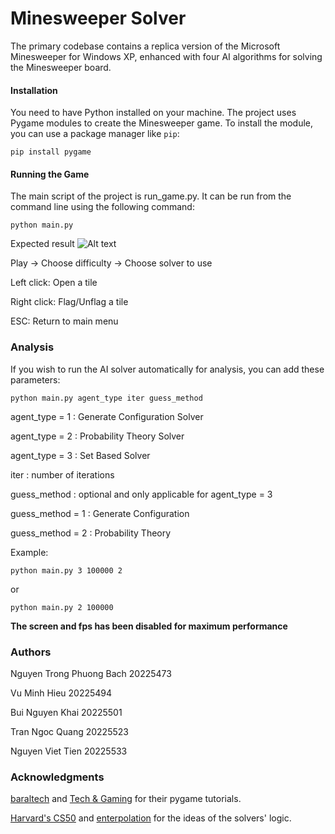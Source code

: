 # Minesweeper Solver

The primary codebase contains a replica version of the Microsoft Minesweeper for Windows XP, enhanced with four AI algorithms for solving the Minesweeper board.

#### Installation
You need to have Python installed on your machine. The project uses Pygame modules to create the Minesweeper game. To install the module, you can use a package manager like `pip`:
```
pip install pygame
```
#### Running the Game

The main script of the project is run_game.py. It can be run from the command line using the following command:
```
python main.py
```

Expected result
![Alt text](https://i.imgur.com/9M3WFUa.png)

Play -> Choose difficulty -> Choose solver to use

Left click: Open a tile

Right click: Flag/Unflag a tile

ESC: Return to main menu

### Analysis
If you wish to run the AI solver automatically for analysis, you can add these parameters:
```
python main.py agent_type iter guess_method
```
agent_type = 1 : Generate Configuration Solver

agent_type = 2 : Probability Theory Solver

agent_type = 3 : Set Based Solver

iter : number of iterations

guess_method : optional and only applicable for agent_type = 3

guess_method = 1 : Generate Configuration

guess_method = 2 : Probability Theory


Example:
```
python main.py 3 100000 2
```
or
```
python main.py 2 100000
```
**The screen and fps has been disabled for maximum performance**

### Authors

Nguyen Trong Phuong Bach 20225473

Vu Minh Hieu 20225494

Bui Nguyen Khai 20225501

Tran Ngoc Quang 20225523

Nguyen Viet Tien 20225533

### Acknowledgments
[baraltech](https://youtu.be/GMBqjxcKogA?si=mwCa5cu7y11idoZ_) and [Tech & Gaming](https://youtu.be/n0jZRlhLtt0?si=Jp6tDBW5rqgg5vIl) for their pygame tutorials.

[Harvard's CS50](https://cs50.harvard.edu/ai/2020/projects/1/minesweeper/) and [enterpolation](https://github.com/enterpolation/Minesweeper-Solver) for the ideas of the solvers' logic.
